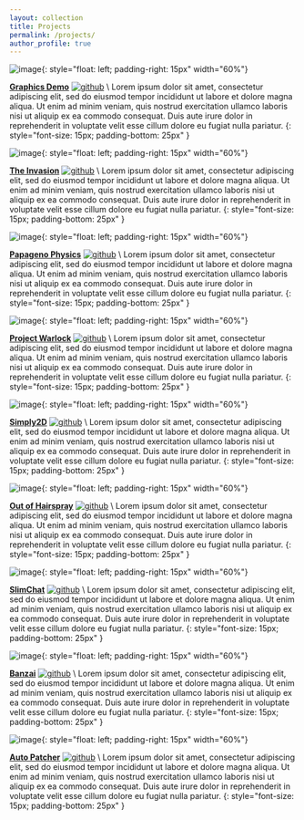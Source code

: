```yaml
---
layout: collection
title: Projects
permalink: /projects/
author_profile: true
---
```


![image](/assets/images/graphicsdemo.png){: style="float: left; padding-right: 15px" width="60%"}

[**Graphics Demo**](https://github.com/simplerr/Graphics-Demo)
[![github](/assets/images/GitHub-Mark-18px.png)](https://github.com/simplerr/Graphics-Demo) \\
Lorem ipsum dolor sit amet, consectetur adipiscing elit, sed do eiusmod tempor incididunt ut labore et dolore magna aliqua.
Ut enim ad minim veniam, quis nostrud exercitation ullamco laboris nisi ut aliquip ex ea commodo consequat.
Duis aute irure dolor in reprehenderit in voluptate velit esse cillum dolore eu fugiat nulla pariatur.
{: style="font-size: 15px; padding-bottom: 25px" }

![image](/assets/images/theinvasion.png){: style="float: left; padding-right: 15px" width="60%"}

[**The Invasion**](https://github.com/simplerr/Project-Invasion)
[![github](/assets/images/GitHub-Mark-18px.png)](https://github.com/simplerr/Project-Invasion) \\
Lorem ipsum dolor sit amet, consectetur adipiscing elit, sed do eiusmod tempor incididunt ut labore et dolore magna aliqua.
Ut enim ad minim veniam, quis nostrud exercitation ullamco laboris nisi ut aliquip ex ea commodo consequat.
Duis aute irure dolor in reprehenderit in voluptate velit esse cillum dolore eu fugiat nulla pariatur.
{: style="font-size: 15px; padding-bottom: 25px" }

![image](/assets/images/papagenophysics.png){: style="float: left; padding-right: 15px" width="60%"}

[**Papageno Physics**](https://github.com/simplerr/Papageno-Sandbox)
[![github](/assets/images/GitHub-Mark-18px.png)](https://github.com/simplerr/Papageno-Sandbox) \\
Lorem ipsum dolor sit amet, consectetur adipiscing elit, sed do eiusmod tempor incididunt ut labore et dolore magna aliqua.
Ut enim ad minim veniam, quis nostrud exercitation ullamco laboris nisi ut aliquip ex ea commodo consequat.
Duis aute irure dolor in reprehenderit in voluptate velit esse cillum dolore eu fugiat nulla pariatur.
{: style="font-size: 15px; padding-bottom: 25px" }

![image](/assets/images/projectwarlock.png){: style="float: left; padding-right: 15px" width="60%"}

[**Project Warlock**](https://github.com/simplerr/Project-Warlock)
[![github](/assets/images/GitHub-Mark-18px.png)](https://github.com/simplerr/Project-Warlock) \\
Lorem ipsum dolor sit amet, consectetur adipiscing elit, sed do eiusmod tempor incididunt ut labore et dolore magna aliqua.
Ut enim ad minim veniam, quis nostrud exercitation ullamco laboris nisi ut aliquip ex ea commodo consequat.
Duis aute irure dolor in reprehenderit in voluptate velit esse cillum dolore eu fugiat nulla pariatur.
{: style="font-size: 15px; padding-bottom: 25px" }

![image](/assets/images/simply2d.png){: style="float: left; padding-right: 15px" width="60%"}

[**Simply2D**](https://github.com/simplerr/Simply2D)
[![github](/assets/images/GitHub-Mark-18px.png)](https://github.com/simplerr/Simply2D) \\
Lorem ipsum dolor sit amet, consectetur adipiscing elit, sed do eiusmod tempor incididunt ut labore et dolore magna aliqua.
Ut enim ad minim veniam, quis nostrud exercitation ullamco laboris nisi ut aliquip ex ea commodo consequat.
Duis aute irure dolor in reprehenderit in voluptate velit esse cillum dolore eu fugiat nulla pariatur.
{: style="font-size: 15px; padding-bottom: 25px" }

![image](/assets/images/outofhairspray.png){: style="float: left; padding-right: 15px" width="60%"}

[**Out of Hairspray**](https://github.com/simplerr/)
[![github](/assets/images/GitHub-Mark-18px.png)](https://github.com/simplerr/) \\
Lorem ipsum dolor sit amet, consectetur adipiscing elit, sed do eiusmod tempor incididunt ut labore et dolore magna aliqua.
Ut enim ad minim veniam, quis nostrud exercitation ullamco laboris nisi ut aliquip ex ea commodo consequat.
Duis aute irure dolor in reprehenderit in voluptate velit esse cillum dolore eu fugiat nulla pariatur.
{: style="font-size: 15px; padding-bottom: 25px" }

![image](/assets/images/slimchat.png){: style="float: left; padding-right: 15px" width="60%"}

[**SlimChat**](https://github.com/simplerr/)
[![github](/assets/images/GitHub-Mark-18px.png)](https://github.com/simplerr/) \\
Lorem ipsum dolor sit amet, consectetur adipiscing elit, sed do eiusmod tempor incididunt ut labore et dolore magna aliqua.
Ut enim ad minim veniam, quis nostrud exercitation ullamco laboris nisi ut aliquip ex ea commodo consequat.
Duis aute irure dolor in reprehenderit in voluptate velit esse cillum dolore eu fugiat nulla pariatur.
{: style="font-size: 15px; padding-bottom: 25px" }

![image](/assets/images/banzai.png){: style="float: left; padding-right: 15px" width="60%"}

[**Banzai**](https://github.com/simplerr/Banzai)
[![github](/assets/images/GitHub-Mark-18px.png)](https://github.com/simplerr/Banzai) \\
Lorem ipsum dolor sit amet, consectetur adipiscing elit, sed do eiusmod tempor incididunt ut labore et dolore magna aliqua.
Ut enim ad minim veniam, quis nostrud exercitation ullamco laboris nisi ut aliquip ex ea commodo consequat.
Duis aute irure dolor in reprehenderit in voluptate velit esse cillum dolore eu fugiat nulla pariatur.
{: style="font-size: 15px; padding-bottom: 25px" }

![image](/assets/images/autopatcher.png){: style="float: left; padding-right: 15px" width="60%"}

[**Auto Patcher**](https://github.com/simplerr/Generic-Launcher)
[![github](/assets/images/GitHub-Mark-18px.png)](https://github.com/simplerr/Generic-Launcher) \\
Lorem ipsum dolor sit amet, consectetur adipiscing elit, sed do eiusmod tempor incididunt ut labore et dolore magna aliqua.
Ut enim ad minim veniam, quis nostrud exercitation ullamco laboris nisi ut aliquip ex ea commodo consequat.
Duis aute irure dolor in reprehenderit in voluptate velit esse cillum dolore eu fugiat nulla pariatur.
{: style="font-size: 15px; padding-bottom: 25px" }
